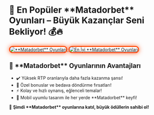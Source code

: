 <h1>🎰 En Popüler **Matadorbet** Oyunları – Büyük Kazançlar Seni Bekliyor! 💰🔥</h1>

<a href="https://heylink.me/bonusdunyasi/" title="**Matadorbet** Oyunları">
  <img src="https://i.ibb.co/YjtLwQ8/cats.jpg" alt="**Matadorbet** Oyunları" style="max-width: 100%; border: 3px solid #ff4500; border-radius: 15px; box-shadow: 0px 0px 15px rgba(255, 69, 0, 0.8);">
</a>

<a href="https://heylink.me/bonusdunyasi/" title="En İyi **Matadorbet** Oyunları">
  <img src="https://i.ibb.co/VHdrjnQ/df.jpg" alt="En İyi **Matadorbet** Oyunları" style="max-width: 100%; border: 3px solid #ff4500; border-radius: 15px; box-shadow: 0px 0px 15px rgba(255, 69, 0, 0.8);">
</a>

<h2>🚀 **Matadorbet** Oyunlarının Avantajları</h2>
<ul>
  <li>✔️ Yüksek RTP oranlarıyla daha fazla kazanma şansı!</li>
  <li>🎁 Özel bonuslar ve bedava döndürme fırsatları!</li>
  <li>⚡️ Kolay ve hızlı oynanış, eğlenceli temalar!</li>
  <li>📱 Mobil uyumlu tasarım ile her yerde **Matadorbet** keyfi!</li>
</ul>

<p>💎 <strong>Şimdi **Matadorbet** oyunlarına katıl, büyük ödüllerin sahibi ol!</strong></p>

<meta name="description" content="En popüler **Matadorbet** oyunlarıyla büyük kazançlar elde edin! Yüksek RTP, özel bonuslar ve eğlenceli temalar sizi bekliyor. Hemen oynamaya başlayın!">
